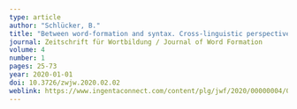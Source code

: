 ```yaml
---
type: article
author: "Schlücker, B."
title: "Between word-formation and syntax. Cross-linguistic perspectives on an ongoing debate"
journal: Zeitschrift für Wortbildung / Journal of Word Formation
volume: 4
number: 1
pages: 25-73
year: 2020-01-01
doi: 10.3726/zwjw.2020.02.02
weblink: https://www.ingentaconnect.com/content/plg/jwf/2020/00000004/00000002/art00002;jsessionid=13ftij0qspomt.x-ic-live-02
---
```

